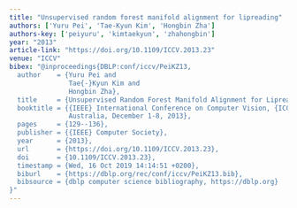 ```yaml
---
title: "Unsupervised random forest manifold alignment for lipreading"
authors: ['Yuru Pei', 'Tae-Kyun Kim', 'Hongbin Zha']
authors-key: ['peiyuru', 'kimtaekyun', 'zhahongbin']
year: "2013"
article-link: "https://doi.org/10.1109/ICCV.2013.23"
venue: "ICCV"
bibex: "@inproceedings{DBLP:conf/iccv/PeiKZ13,
  author    = {Yuru Pei and
               Tae{-}Kyun Kim and
               Hongbin Zha},
  title     = {Unsupervised Random Forest Manifold Alignment for Lipreading},
  booktitle = {{IEEE} International Conference on Computer Vision, {ICCV} 2013, Sydney,
               Australia, December 1-8, 2013},
  pages     = {129--136},
  publisher = {{IEEE} Computer Society},
  year      = {2013},
  url       = {https://doi.org/10.1109/ICCV.2013.23},
  doi       = {10.1109/ICCV.2013.23},
  timestamp = {Wed, 16 Oct 2019 14:14:51 +0200},
  biburl    = {https://dblp.org/rec/conf/iccv/PeiKZ13.bib},
  bibsource = {dblp computer science bibliography, https://dblp.org}
}"
---
```

